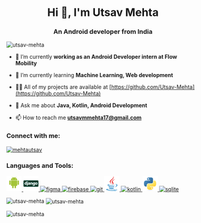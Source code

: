 <h1 align="center">Hi 👋, I'm Utsav Mehta </h1>
<h3 align="center">An Android developer from India</h3>

<p align="left"> <img src="https://komarev.com/ghpvc/?username=utsav-mehta&label=Profile%20views&color=0e75b6&style=flat" alt="utsav-mehta" /> </p>

- 🔭 I’m currently **working as an Android Developer intern at Flow Mobility**

- 🌱 I’m currently learning **Machine Learning, Web development**

- 👨‍💻 All of my projects are available at [https://github.com/Utsav-Mehta](https://github.com/Utsav-Mehta)

- 💬 Ask me about **Java, Kotlin, Android Development**

- 📫 How to reach me **utsavmmehta17@gmail.com**

<h3 align="left">Connect with me:</h3>
<p align="left">
<a href="https://linkedin.com/in/mehtautsav" target="blank"><img align="center" src="https://raw.githubusercontent.com/rahuldkjain/github-profile-readme-generator/master/src/images/icons/Social/linked-in-alt.svg" alt="mehtautsav" height="30" width="40" /></a>
</p>

<h3 align="left">Languages and Tools:</h3>
<p align="left"> <a href="https://developer.android.com" target="_blank" rel="noreferrer"> <img src="https://raw.githubusercontent.com/devicons/devicon/master/icons/android/android-original-wordmark.svg" alt="android" width="40" height="40"/> </a> <a href="https://www.djangoproject.com/" target="_blank" rel="noreferrer"> <img src="https://raw.githubusercontent.com/devicons/devicon/master/icons/django/django-original.svg" alt="django" width="40" height="40"/> </a> <a href="https://www.figma.com/" target="_blank" rel="noreferrer"> <img src="https://www.vectorlogo.zone/logos/figma/figma-icon.svg" alt="figma" width="40" height="40"/> </a> <a href="https://firebase.google.com/" target="_blank" rel="noreferrer"> <img src="https://www.vectorlogo.zone/logos/firebase/firebase-icon.svg" alt="firebase" width="40" height="40"/> </a> <a href="https://git-scm.com/" target="_blank" rel="noreferrer"> <img src="https://www.vectorlogo.zone/logos/git-scm/git-scm-icon.svg" alt="git" width="40" height="40"/> </a> <a href="https://www.java.com" target="_blank" rel="noreferrer"> <img src="https://raw.githubusercontent.com/devicons/devicon/master/icons/java/java-original.svg" alt="java" width="40" height="40"/> </a> <a href="https://kotlinlang.org" target="_blank" rel="noreferrer"> <img src="https://www.vectorlogo.zone/logos/kotlinlang/kotlinlang-icon.svg" alt="kotlin" width="40" height="40"/> </a> <a href="https://www.python.org" target="_blank" rel="noreferrer"> <img src="https://raw.githubusercontent.com/devicons/devicon/master/icons/python/python-original.svg" alt="python" width="40" height="40"/> </a> <a href="https://www.sqlite.org/" target="_blank" rel="noreferrer"> <img src="https://www.vectorlogo.zone/logos/sqlite/sqlite-icon.svg" alt="sqlite" width="40" height="40"/> </a> </p>

<p><img align="left" src="https://github-readme-stats.vercel.app/api/top-langs?username=utsav-mehta&show_icons=true&locale=en&layout=compact" alt="utsav-mehta" /></p>

<p>&nbsp;<img align="center" src="https://github-readme-stats.vercel.app/api?username=utsav-mehta&show_icons=true&locale=en" alt="utsav-mehta" /></p>

<p><img align="center" src="https://github-readme-streak-stats.herokuapp.com/?user=utsav-mehta&" alt="utsav-mehta" /></p>
